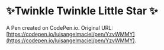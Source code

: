 # ✨Twinkle Twinkle Little Star ✨

A Pen created on CodePen.io. Original URL: [https://codepen.io/luisangelmaciel/pen/YzvWMMY](https://codepen.io/luisangelmaciel/pen/YzvWMMY).

